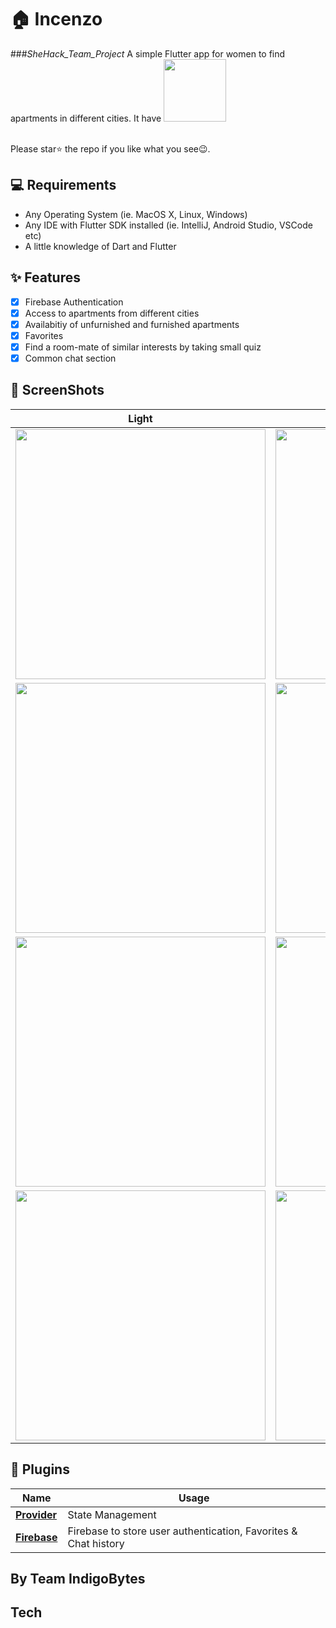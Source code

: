 # 🏠 Incenzo 
###_SheHack_Team_Project_
A simple Flutter app for women to find apartments in different cities. It have 
<img src="ss/logo.png" width="100"> 

<br> Please star⭐ the repo if you like what you see😉.

## 💻 Requirements

- Any Operating System (ie. MacOS X, Linux, Windows)
- Any IDE with Flutter SDK installed (ie. IntelliJ, Android Studio, VSCode etc)
- A little knowledge of Dart and Flutter

## ✨ Features

- [x] Firebase Authentication
- [x] Access to apartments from different cities
- [x] Availabitiy of unfurnished and furnished apartments
- [x] Favorites
- [x] Find a room-mate of similar interests by taking small quiz
- [x] Common chat section

## 📸 ScreenShots


| Light                             | Dark                              |
| --------------------------------- | --------------------------------- |
| <img src="ss/ss_1.png" width="400">  | <img src="ss/ss_2.png" width="400">  |
| <img src="ss/ss_3.png" width="400">  | <img src="ss/ss_4.png" width="400">  |
| <img src="ss/ss_5.png" width="400">  | <img src="ss/ss_6.png" width="400">  |
| <img src="ss/ss_7.png" width="400">  | <img src="ss/8.png" width="400">  |


## 🔌 Plugins

| Name                                                    | Usage                                               |
| ------------------------------------------------------- | --------------------------------------------------- |
| [**Provider**](https://pub.dev/packages/provider)       | State Management                                    |
| [**Firebase**](https://pub.dev/packages/firebase)      | Firebase to store user authentication, Favorites & Chat history      |

## By Team IndigoBytes
## Tech




